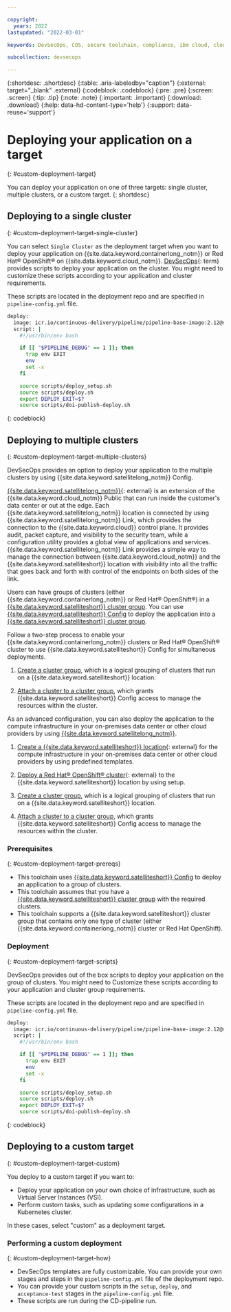 ```yaml
---

copyright:
  years: 2022
lastupdated: "2022-03-01"

keywords: DevSecOps, COS, secure toolchain, compliance, ibm cloud, cloud object storage, satellite

subcollection: devsecops

---
```


{:shortdesc: .shortdesc}
{:table: .aria-labeledby="caption"}
{:external: target="_blank" .external}
{:codeblock: .codeblock}
{:pre: .pre}
{:screen: .screen}
{:tip: .tip}
{:note: .note}
{:important: .important}
{:download: .download}
{:help: data-hd-content-type='help'}
{:support: data-reuse='support'}

# Deploying your application on a target
{: #custom-deployment-target}

You can deploy your application on one of three targets: single cluster, multiple clusters, or a custom target.
{: shortdesc}

## Deploying to a single cluster
{: #custom-deployment-target-single-cluster}

You can select `Single Cluster` as the deployment target when you want to deploy your application on {{site.data.keyword.containerlong_notm}} or Red Hat&reg; OpenShift&reg; on {{site.data.keyword.cloud_notm}}. [DevSecOps](#x9892260){: term} provides scripts to deploy your application on the cluster. You might need to customize these scripts according to your application and cluster requirements.

These scripts are located in the deployment repo and are specified in `pipeline-config.yml` file.

```bash
deploy:
  image: icr.io/continuous-delivery/pipeline/pipeline-base-image:2.12@sha256:ff4053b0bca784d6d105fee1d008cfb20db206011453071e86b69ca3fde706a4
  script: |
    #!/usr/bin/env bash

    if [[ "$PIPELINE_DEBUG" == 1 ]]; then
      trap env EXIT
      env
      set -x
    fi

    source scripts/deploy_setup.sh
    source scripts/deploy.sh
    export DEPLOY_EXIT=$?
    source scripts/doi-publish-deploy.sh
```
{: codeblock}

## Deploying to multiple clusters
{: #custom-deployment-target-multiple-clusters}

DevSecOps provides an option to deploy your application to the multiple clusters by using {{site.data.keyword.satellitelong_notm}} Config.

[{{site.data.keyword.satellitelong_notm}}](https://www.ibm.com/cloud/satellite){: external} is an extension of the {{site.data.keyword.cloud_notm}} Public that can run inside the customer's data center or out at the edge. Each {{site.data.keyword.satellitelong_notm}} location is connected by using {{site.data.keyword.satellitelong_notm}} Link, which provides the connection to the {{site.data.keyword.cloud}} control plane. It provides audit, packet capture, and visibility to the security team, while a configuration utility provides a global view of applications and services. {{site.data.keyword.satellitelong_notm}} Link provides a simple way to manage the connection between {{site.data.keyword.cloud_notm}} and the {{site.data.keyword.satelliteshort}} location with visibility into all the traffic that goes back and forth with control of the endpoints on both sides of the link.
 
Users can have groups of clusters (either {{site.data.keyword.containerlong_notm}} or Red Hat&reg; OpenShift&reg;) in a [{{site.data.keyword.satelliteshort}} cluster group](/docs/satellite?topic=satellite-setup-clusters-satconfig). You can use [{{site.data.keyword.satelliteshort}} Config](/docs/satellite?topic=satellite-cluster-config) to deploy the application into a [{{site.data.keyword.satelliteshort}} cluster group](/docs/satellite?topic=satellite-setup-clusters-satconfig).

Follow a two-step process to enable your {{site.data.keyword.containerlong_notm}} clusters or Red Hat&reg; OpenShift&reg; cluster to use {{site.data.keyword.satelliteshort}} Config for simultaneous deployments.

1. [Create a cluster group](/docs/satellite?topic=satellite-setup-clusters-satconfig#setup-clusters-satconfig-groups), which is a logical grouping of clusters that run on a {{site.data.keyword.satelliteshort}} location.

2. [Attach a cluster to a cluster group](/docs/satellite?topic=satellite-setup-clusters-satconfig#setup-clusters-satconfig-access), which grants {{site.data.keyword.satelliteshort}} Config access to manage the resources within the cluster.

As an advanced configuration, you can also deploy the application to the compute infrastructure in your on-premises data center or other cloud providers by using [{{site.data.keyword.satellitelong_notm}}](/docs/satellite?topic=satellite-getting-started).

1. [Create a {{site.data.keyword.satelliteshort}} location](/satellite/locations/create){: external} for the compute infrastructure in your on-premises data center or other cloud providers by using predefined templates.

2. [Deploy a Red Hat&reg; OpenShift&reg; cluster](/kubernetes/catalog/create?platformType=openshift){: external} to the {{site.data.keyword.satelliteshort}} location by using setup.

3. [Create a cluster group](/docs/satellite?topic=satellite-setup-clusters-satconfig#setup-clusters-satconfig-groups), which is a logical grouping of clusters that run on a {{site.data.keyword.satelliteshort}} location.

4. [Attach a cluster to a cluster group](/docs/satellite?topic=satellite-setup-clusters-satconfig#setup-clusters-satconfig-access), which grants {{site.data.keyword.satelliteshort}} Config access to manage the resources within the cluster.
 
### Prerequisites
{: #custom-deployment-target-prereqs}

* This toolchain uses [{{site.data.keyword.satelliteshort}} Config](/docs/satellite?topic=satellite-cluster-config) to deploy an application to a group of clusters. 
* This toolchain assumes that you have a [{{site.data.keyword.satelliteshort}} cluster group](/docs/satellite?topic=satellite-setup-clusters-satconfig) with the required clusters. 
* This toolchain supports a {{site.data.keyword.satelliteshort}} cluster group that contains only one type of cluster (either {{site.data.keyword.containerlong_notm}} cluster or Red Hat OpenShift).

### Deployment
{: #custom-deployment-target-scripts}

DevSecOps provides out of the box scripts to deploy your application on the group of clusters. You might need to Customize these scripts according to your application and cluster group requirements.

These scripts are located in the deployment repo and are specified in `pipeline-config.yml` file.

```bash
deploy:
  image: icr.io/continuous-delivery/pipeline/pipeline-base-image:2.12@sha256:ff4053b0bca784d6d105fee1d008cfb20db206011453071e86b69ca3fde706a4
  script: |
    #!/usr/bin/env bash

    if [[ "$PIPELINE_DEBUG" == 1 ]]; then
      trap env EXIT
      env
      set -x
    fi

    source scripts/deploy_setup.sh
    source scripts/deploy.sh
    export DEPLOY_EXIT=$?
    source scripts/doi-publish-deploy.sh
```
{: codeblock}

## Deploying to a custom target
{: #custom-deployment-target-custom}

You deploy to a custom target if you want to:

* Deploy your application on your own choice of infrastructure, such as Virtual Server Instances (VSI).
* Perform custom tasks, such as updating some configurations in a Kubernetes cluster.

In these cases, select "custom" as a deployment target.

### Performing a custom deployment 
{: #custom-deployment-target-how}

* DevSecOps templates are fully customizable. You can provide your own stages and steps in the `pipeline-config.yml` file of the deployment repo.
* You can provide your custom scripts in the `setup`, `deploy`, and `acceptance-test` stages in the `pipeline-config.yml` file.
* These scripts are run during the CD-pipeline run.
